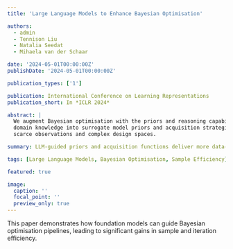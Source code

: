 ```yaml
---
title: 'Large Language Models to Enhance Bayesian Optimisation'

authors:
  - admin
  - Tennison Liu
  - Natalia Seedat
  - Mihaela van der Schaar

date: '2024-05-01T00:00:00Z'
publishDate: '2024-05-01T00:00:00Z'

publication_types: ['1']

publication: International Conference on Learning Representations
publication_short: In *ICLR 2024*

abstract: |
  We augment Bayesian optimisation with the priors and reasoning capabilities of large language models. By translating
  domain knowledge into surrogate model priors and acquisition strategies, the approach accelerates optimisation under
  scarce observations and complex design spaces.

summary: LLM-guided priors and acquisition functions deliver more data-efficient Bayesian optimisation across challenging tasks.

tags: [Large Language Models, Bayesian Optimisation, Sample Efficiency]

featured: true

image:
  caption: ''
  focal_point: ''
  preview_only: true
---
```

This paper demonstrates how foundation models can guide Bayesian optimisation pipelines, leading to significant gains in sample
and iteration efficiency.
